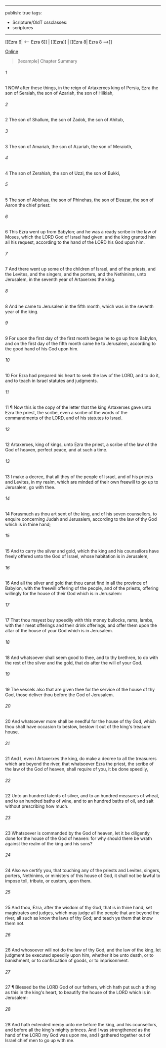 

---
publish: true
tags:
  - Scripture/OldT
cssclasses:
  - scriptures
---
[[Ezra 6| <-- Ezra 6]] | [[Ezra]] | [[Ezra 8| Ezra 8 -->]]

[Online](https://churchofjesuschrist.org/study/scriptures/ot/ezra/7?lang=eng)

>[!example] Chapter Summary
>
###### 1
1 NOW after these things, in the reign of Artaxerxes king of Persia, Ezra the son of Seraiah, the son of Azariah, the son of Hilkiah,
###### 2
2 The son of Shallum, the son of Zadok, the son of Ahitub,
###### 3
3 The son of Amariah, the son of Azariah, the son of Meraioth,
###### 4
4 The son of Zerahiah, the son of Uzzi, the son of Bukki,
###### 5
5 The son of Abishua, the son of Phinehas, the son of Eleazar, the son of Aaron the chief priest:
###### 6
6 This Ezra went up from Babylon; and he was a ready scribe in the law of Moses, which the LORD God of Israel had given: and the king granted him all his request, according to the hand of the LORD his God upon him.
###### 7
7 And there went up some of the children of Israel, and of the priests, and the Levites, and the singers, and the porters, and the Nethinims, unto Jerusalem, in the seventh year of Artaxerxes the king.
###### 8
8 And he came to Jerusalem in the fifth month, which was in the seventh year of the king.
###### 9
9 For upon the first day of the first month began he to go up from Babylon, and on the first day of the fifth month came he to Jerusalem, according to the good hand of his God upon him.
###### 10
10 For Ezra had prepared his heart to seek the law of the LORD, and to do it, and to teach in Israel statutes and judgments.
###### 11
11 ¶ Now this is the copy of the letter that the king Artaxerxes gave unto Ezra the priest, the scribe, even a scribe of the words of the commandments of the LORD, and of his statutes to Israel.
###### 12
12 Artaxerxes, king of kings, unto Ezra the priest, a scribe of the law of the God of heaven, perfect peace, and at such a time.
###### 13
13 I make a decree, that all they of the people of Israel, and of his priests and Levites, in my realm, which are minded of their own freewill to go up to Jerusalem, go with thee.
###### 14
14 Forasmuch as thou art sent of the king, and of his seven counsellors, to enquire concerning Judah and Jerusalem, according to the law of thy God which is in thine hand;
###### 15
15 And to carry the silver and gold, which the king and his counsellors have freely offered unto the God of Israel, whose habitation is in Jerusalem,
###### 16
16 And all the silver and gold that thou canst find in all the province of Babylon, with the freewill offering of the people, and of the priests, offering willingly for the house of their God which is in Jerusalem:
###### 17
17 That thou mayest buy speedily with this money bullocks, rams, lambs, with their meat offerings and their drink offerings, and offer them upon the altar of the house of your God which is in Jerusalem.
###### 18
18 And whatsoever shall seem good to thee, and to thy brethren, to do with the rest of the silver and the gold, that do after the will of your God.
###### 19
19 The vessels also that are given thee for the service of the house of thy God, those deliver thou before the God of Jerusalem.
###### 20
20 And whatsoever more shall be needful for the house of thy God, which thou shalt have occasion to bestow, bestow it out of the king's treasure house.
###### 21
21 And I, even I Artaxerxes the king, do make a decree to all the treasurers which are beyond the river, that whatsoever Ezra the priest, the scribe of the law of the God of heaven, shall require of you, it be done speedily,
###### 22
22 Unto an hundred talents of silver, and to an hundred measures of wheat, and to an hundred baths of wine, and to an hundred baths of oil, and salt without prescribing how much.
###### 23
23 Whatsoever is commanded by the God of heaven, let it be diligently done for the house of the God of heaven: for why should there be wrath against the realm of the king and his sons?
###### 24
24 Also we certify you, that touching any of the priests and Levites, singers, porters, Nethinims, or ministers of this house of God, it shall not be lawful to impose toll, tribute, or custom, upon them.
###### 25
25 And thou, Ezra, after the wisdom of thy God, that is in thine hand, set magistrates and judges, which may judge all the people that are beyond the river, all such as know the laws of thy God; and teach ye them that know them not.
###### 26
26 And whosoever will not do the law of thy God, and the law of the king, let judgment be executed speedily upon him, whether it be unto death, or to banishment, or to confiscation of goods, or to imprisonment.
###### 27
27 ¶ Blessed be the LORD God of our fathers, which hath put such a thing as this in the king's heart, to beautify the house of the LORD which is in Jerusalem:
###### 28
28 And hath extended mercy unto me before the king, and his counsellors, and before all the king's mighty princes.  And I was strengthened as the hand of the LORD my God was upon me, and I gathered together out of Israel chief men to go up with me.



